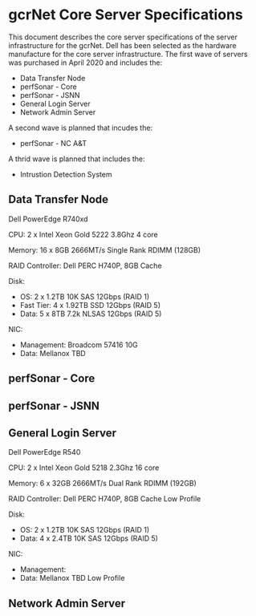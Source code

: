 # gcrNet Core Server Specifications

This document describes the core server specifications of the server infrastructure for the gcrNet. Dell has been selected as the hardware manufacture for the core server infrastructure. The first wave of servers was purchased in April 2020 and includes the:

- Data Transfer Node
- perfSonar - Core
- perfSonar - JSNN
- General Login Server
- Network Admin Server

A second wave is planned that incudes the:

- perfSonar - NC A&T

A thrid wave is planned that includes the:

- Intrustion Detection System

## Data Transfer Node

Dell PowerEdge R740xd 

CPU: 2 x Intel Xeon Gold 5222 3.8Ghz 4 core

Memory: 16 x 8GB 2666MT/s Single Rank RDIMM (128GB)

RAID Controller: Dell PERC H740P, 8GB Cache

Disk:

- OS: 2 x 1.2TB 10K SAS 12Gbps (RAID 1)
- Fast Tier: 4 x 1.92TB SSD 12Gbps (RAID 5)
- Data: 5 x 8TB 7.2k NLSAS 12Gbps (RAID 5)

NIC: 

- Management: Broadcom 57416 10G
- Data: Mellanox TBD

## perfSonar - Core

## perfSonar - JSNN

## General Login Server

Dell PowerEdge R540 

CPU: 2 x Intel Xeon Gold 5218 2.3Ghz 16 core

Memory: 6 x 32GB 2666MT/s Dual Rank RDIMM (192GB)

RAID Controller: Dell PERC H740P, 8GB Cache Low Profile

Disk:

- OS: 2 x 1.2TB 10K SAS 12Gbps (RAID 1)
- Data: 4 x 2.4TB 10K SAS 12Gbps (RAID 5)

NIC: 

- Management: 
- Data: Mellanox TBD Low Profile

## Network Admin Server